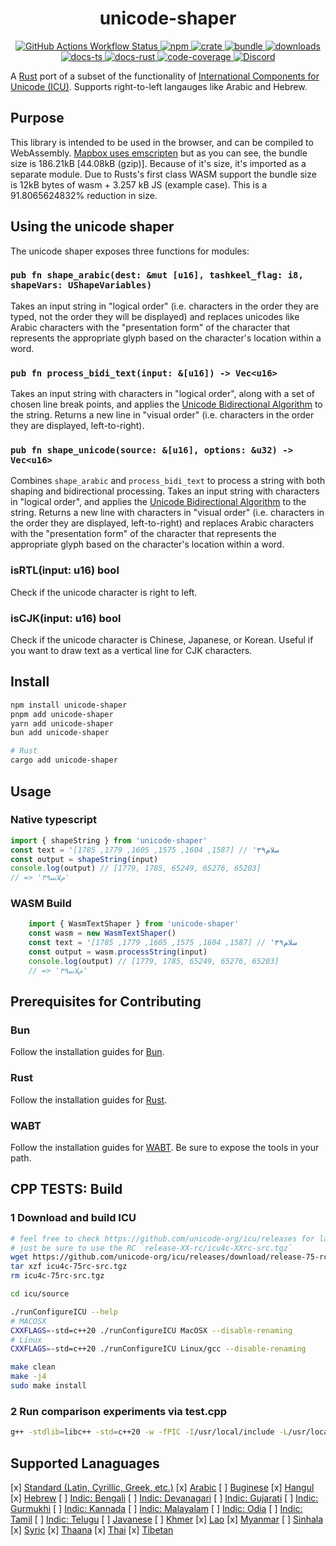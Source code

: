 <h1 style="text-align: center;">
<div align="center">unicode-shaper</div>
</h1>

<p align="center">
  <a href="https://img.shields.io/github/actions/workflow/status/Open-S2/unicode-shaper/test.yml?logo=github">
    <img src="https://img.shields.io/github/actions/workflow/status/Open-S2/unicode-shaper/test.yml?logo=github" alt="GitHub Actions Workflow Status">
  </a>
  <a href="https://npmjs.org/package/unicode-shaper">
    <img src="https://img.shields.io/npm/v/unicode-shaper.svg?logo=npm&logoColor=white" alt="npm">
  </a>
  <a href="https://crates.io/crates/unicode-shaper">
    <img src="https://img.shields.io/crates/v/unicode-shaper.svg?logo=rust&logoColor=white" alt="crate">
  </a>
  <a href="https://bundlejs.com/?q=unicode-shaper&treeshake=%5B%7B+shapeString+%7D%5D">
    <img src="https://deno.bundlejs.com/badge?q=unicode-shaper&treeshake=[{+shapeString+}]" alt="bundle">
  </a>
  <a href="https://www.npmjs.com/package/unicode-shaper">
    <img src="https://img.shields.io/npm/dm/unicode-shaper.svg" alt="downloads">
  </a>
  <a href="https://open-s2.github.io/unicode-shaper/">
    <img src="https://img.shields.io/badge/docs-typescript-yellow.svg" alt="docs-ts">
  </a>
  <a href="https://docs.rs/unicode-shaper">
    <img src="https://img.shields.io/badge/docs-rust-yellow.svg" alt="docs-rust">
  </a>
  <a href="https://coveralls.io/github/Open-S2/unicode-shaper?branch=master">
    <img src="https://coveralls.io/repos/github/Open-S2/unicode-shaper/badge.svg?branch=master" alt="code-coverage">
  </a>
  <a href="https://discord.opens2.com">
    <img src="https://img.shields.io/discord/953563031701426206?logo=discord&logoColor=white" alt="Discord">
  </a>
</p>

A [Rust](https://github.com/rust-lang/rust) port of a subset of the functionality of [International Components for Unicode (ICU)](http://site.icu-project.org/). Supports right-to-left langauges like Arabic and Hebrew.

## Purpose

This library is intended to be used in the browser, and can be compiled to WebAssembly. [Mapbox uses emscripten](https://bundlejs.com/?q=%40mapbox%2Fmapbox-gl-rtl-text%2C%40mapbox%2Fmapbox-gl-rtl-text&treeshake=%5B*%5D%2C%5B%7B+default+%7D%5D) but as you can see, the bundle size is 186.21kB [44.08kB (gzip)]. Because of it's size, it's imported as a separate module. Due to Rusts's first class WASM support the bundle size is 12kB bytes of wasm + 3.257 kB JS (example case). This is a 91.8065624832% reduction in size.

## Using the unicode shaper

The unicode shaper exposes three functions for modules:

### `pub fn shape_arabic(dest: &mut [u16], tashkeel_flag: i8, shapeVars: UShapeVariables)`

Takes an input string in "logical order" (i.e. characters in the order they are typed, not the order they will be displayed) and replaces unicodes like Arabic characters with the "presentation form" of the character that represents the appropriate glyph based on the character's location within a word.

### `pub fn process_bidi_text(input: &[u16]) -> Vec<u16>`

Takes an input string with characters in "logical order", along with a set of chosen line break points, and applies the [Unicode Bidirectional Algorithm](http://unicode.org/reports/tr9/) to the string. Returns a new line in "visual order" (i.e. characters in the order they are displayed, left-to-right).

### `pub fn shape_unicode(source: &[u16], options: &u32) -> Vec<u16>`

Combines `shape_arabic` and `process_bidi_text` to process a string with both shaping and bidirectional processing.
Takes an input string with characters in "logical order", and applies the [Unicode Bidirectional Algorithm](http://unicode.org/reports/tr9/) to the string. Returns a new line with characters in "visual order" (i.e. characters in the order they are displayed, left-to-right) and replaces Arabic characters with the "presentation form" of the character that represents the appropriate glyph based on the character's location within a word.

### isRTL(input: u16) bool

Check if the unicode character is right to left.

### isCJK(input: u16) bool

Check if the unicode character is Chinese, Japanese, or Korean.
Useful if you want to draw text as a vertical line for CJK characters.

## Install

```sh
npm install unicode-shaper
pnpm add unicode-shaper
yarn add unicode-shaper
bun add unicode-shaper

# Rust
cargo add unicode-shaper
```

## Usage

### Native typescript

```ts
import { shapeString } from 'unicode-shaper'
const text = 'سلام۳۹' // [1587, 1604, 1575, 1605, 1779, 1785]
const output = shapeString(input)
console.log(output) // [1779, 1785, 65249, 65276, 65203]
// => '۳۹ﻡﻼﺳ'
```

### WASM Build

```ts
    import { WasmTextShaper } from 'unicode-shaper'
    const wasm = new WasmTextShaper()
    const text = 'سلام۳۹' // [1587, 1604, 1575, 1605, 1779, 1785]
    const output = wasm.processString(input)
    console.log(output) // [1779, 1785, 65249, 65276, 65203]
    // => '۳۹ﻡﻼﺳ'
```

## Prerequisites for Contributing

### Bun

Follow the installation guides for [Bun](https://bun.sh/docs/install).

### Rust

Follow the installation guides for [Rust](https://rustup.rs/).

### WABT

Follow the installation guides for [WABT](https://github.com/WebAssembly/wabt). Be sure to expose the tools in your path.

## CPP TESTS: Build

### 1 Download and build ICU

```sh
# feel free to check https://github.com/unicode-org/icu/releases for latest version
# just be sure to use the RC `release-XX-rc/icu4c-XXrc-src.tgz`
wget https://github.com/unicode-org/icu/releases/download/release-75-rc/icu4c-75rc-src.tgz
tar xzf icu4c-75rc-src.tgz
rm icu4c-75rc-src.tgz

cd icu/source

./runConfigureICU --help
# MACOSX
CXXFLAGS=-std=c++20 ./runConfigureICU MacOSX --disable-renaming
# Linux
CXXFLAGS=-std=c++20 ./runConfigureICU Linux/gcc --disable-renaming

make clean
make -j4
sudo make install
```

### 2 Run comparison experiments via test.cpp

```sh
g++ -stdlib=libc++ -std=c++20 -w -fPIC -I/usr/local/include -L/usr/local/lib -licuuc test.cpp -o test
```

## Supported Lanaguages

[x] [Standard (Latin, Cyrillic, Greek, etc.)](https://learn.microsoft.com/en-us/typography/script-development/standard)
[x] [Arabic](https://learn.microsoft.com/en-us/typography/script-development/arabic)
[ ] [Buginese](https://learn.microsoft.com/en-us/typography/script-development/buginese)
[x] [Hangul](https://learn.microsoft.com/en-us/typography/script-development/hangul)
[x] [Hebrew](https://learn.microsoft.com/en-us/typography/script-development/hebrew)
[ ] [Indic: Bengali](https://learn.microsoft.com/en-us/typography/script-development/bengali)
[ ] [Indic: Devanagari](https://learn.microsoft.com/en-us/typography/script-development/devanagari)
[ ] [Indic: Gujarati](https://learn.microsoft.com/en-us/typography/script-development/gujarati)
[ ] [Indic: Gurmukhi](https://learn.microsoft.com/en-us/typography/script-development/gurmukhi)
[ ] [Indic: Kannada](https://learn.microsoft.com/en-us/typography/script-development/kannada)
[ ] [Indic: Malayalam](https://learn.microsoft.com/en-us/typography/script-development/malayalam)
[ ] [Indic: Odia](https://learn.microsoft.com/en-us/typography/script-development/odia)
[ ] [Indic: Tamil](https://learn.microsoft.com/en-us/typography/script-development/tamil)
[ ] [Indic: Telugu](https://learn.microsoft.com/en-us/typography/script-development/telugu)
[ ] [Javanese](https://learn.microsoft.com/en-us/typography/script-development/javanese)
[ ] [Khmer](https://learn.microsoft.com/en-us/typography/script-development/khmer)
[x] [Lao](https://learn.microsoft.com/en-us/typography/script-development/lao)
[x] [Myanmar](https://learn.microsoft.com/en-us/typography/script-development/myanmar)
[ ] [Sinhala](https://learn.microsoft.com/en-us/typography/script-development/sinhala)
[x] [Syric](https://learn.microsoft.com/en-us/typography/script-development/syriac)
[x] [Thaana](https://learn.microsoft.com/en-us/typography/script-development/thaana)
[x] [Thai](https://learn.microsoft.com/en-us/typography/script-development/thai)
[x] [Tibetan](https://learn.microsoft.com/en-us/typography/script-development/tibetan)
